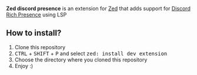 **Zed discord presence** is an extension for [Zed](https://zed.dev) that adds support for [Discord Rich Presence](https://discord.com/developers/docs/rich-presence/how-to) using LSP

## How to install?

1. Clone this repository
2. <kbd>CTRL</kbd> + <kbd>SHIFT</kbd> + <kbd>P</kbd> and select <kbd>zed: install dev extension</kbd>
3. Choose the directory where you cloned this repository
4. Enjoy :)
